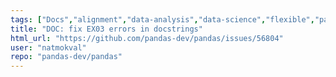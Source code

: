 ```yaml
---
tags: ["Docs","alignment","data-analysis","data-science","flexible","pandas","python"]
title: "DOC: fix EX03 errors in docstrings"
html_url: "https://github.com/pandas-dev/pandas/issues/56804"
user: "natmokval"
repo: "pandas-dev/pandas"
---
```


